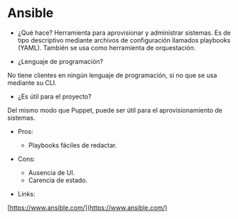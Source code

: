# Ansible

- ¿Qué hace?
Herramienta para aprovisionar y administrar sistemas. Es de tipo descriptivo mediante archivos de configuración llamados playbooks (YAML). También se usa como herramienta de orquestación.

- ¿Lenguaje de programación?

No tiene clientes en ningún lenguaje de programación, si no que se usa mediante su CLI.

- ¿Es útil para el proyecto?

Del mismo modo que Puppet, puede ser útil para el aprovisionamiento de sistemas.

- Pros:
  - Playbooks fáciles de redactar.

- Cons:
  - Ausencia de UI.
  - Carencia de estado.

- Links:

[https://www.ansible.com/](https://www.ansible.com/)
